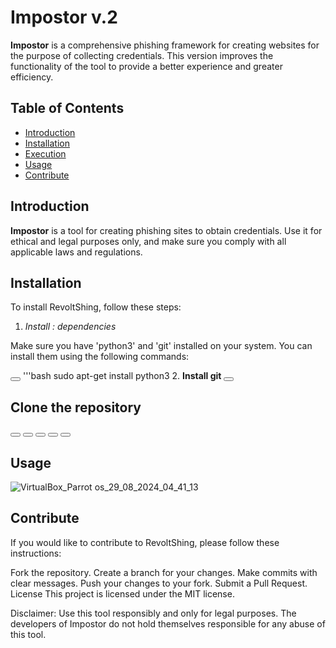 # Impostor v.2

**Impostor** is a comprehensive phishing framework for creating websites for the purpose of collecting credentials. This version improves the functionality of the tool to provide a better experience and greater efficiency.

## Table of Contents
- [Introduction](#introduction)
- [Installation](#installation)
- [Execution](#exécution)
- [Usage](#utilisation)
- [Contribute](#contribuer)


## Introduction

**Impostor** is a tool for creating phishing sites to obtain credentials. Use it for ethical and legal purposes only, and make sure you comply with all applicable laws and regulations.

## Installation

To install RevoltShing, follow these steps:

1. **Install :* dependencies*

Make sure you have 'python3' and 'git' installed on your system. You can install them using the following commands:

<button onclick="copyCode('sudo apt-get install python3')"></button>
   '''bash
   sudo apt-get install python3
2. **Install git**
  <button onclick="copyCode('sudo apt-get install git')"></button>
## Clone the repository
  <button onclick="copyCode('git clone https://github.com/RhaB17369/Impostor')"></button>
  <button onclick="copyCode('cd Impostor')"></button>
  <button onclick="copyCode('bash installer.sh')"></button>
  <button onclick="copyCode('python3 Server.py')"></button>
  <button onclick="copyCode('python3 impostor.py')"></button>
## Usage

![VirtualBox_Parrot os_29_08_2024_04_41_13](https://github.com/user-attachments/assets/2f063f46-5d71-46fb-853a-bb0070f5a16d)

  ## Contribute
If you would like to contribute to RevoltShing, please follow these instructions:

Fork the repository.
Create a branch for your changes.
Make commits with clear messages.
Push your changes to your fork.
Submit a Pull Request.
License
This project is licensed under the MIT license.

Disclaimer: Use this tool responsibly and only for legal purposes. The developers of Impostor do not hold themselves responsible for any abuse of this tool.
